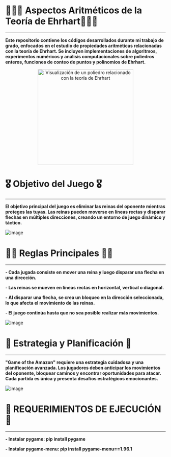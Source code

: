 # 👩‍💻🩻 Aspectos Aritméticos de la Teoría de Ehrhart🔐🧑‍💻
<span style="font-size: 24px;"></span>
_____________________________

**Este repositorio contiene los códigos desarrollados durante mi trabajo de grado, enfocados en el estudio de propiedades aritméticas relacionadas con la teoría de Ehrhart.
Se incluyen implementaciones de algoritmos, experimentos numéricos y análisis computacionales sobre poliedros enteros, funciones de conteo de puntos y polinomios de Ehrhart.**

<p align="center">
  <img src="https://nedbatchelder.com/pix/jenn-polytope.jpg" alt="Visualización de un poliedro relacionado con la teoría de Ehrhart" width="300">
</p>





# 🎖️ Objetivo del Juego 🎖️
<span style="font-size: 24px;"></span>
_____________________________
**El objetivo principal del juego es eliminar las reinas del oponente mientras proteges las tuyas. Las reinas pueden moverse en líneas rectas y disparar flechas en múltiples direcciones, creando un entorno de juego dinámico y táctico.**

![image](https://github.com/EsteArgen/PROYECTO-T.E.A/assets/101402836/d53c141f-d235-45d4-8d9f-2f8dd2ea2b6b)


# 👮‍♂️ Reglas Principales 👮‍♀️
<span style="font-size: 24px;"></span>
_____________________________

**- Cada jugada consiste en mover una reina y luego disparar una flecha en una dirección.**

**- Las reinas se mueven en líneas rectas en horizontal, vertical o diagonal.**

**- Al disparar una flecha, se crea un bloqueo en la dirección seleccionada, lo que afecta el movimiento de las reinas.**

**- El juego continúa hasta que no sea posible realizar más movimientos.**

![image](https://github.com/EsteArgen/PROYECTO-T.E.A/assets/101402836/7e808ab1-d721-4ea1-98ca-061b5146fb61)


# 🥷 Estrategia y Planificación 🥷
<span style="font-size: 24px;"></span>
_____________________________________
**"Game of the Amazon" requiere una estrategia cuidadosa y una planificación avanzada. Los jugadores deben anticipar los movimientos del oponente, bloquear caminos y encontrar oportunidades para atacar. Cada partida es única y presenta desafíos estratégicos emocionantes.**

![image](https://github.com/EsteArgen/PROYECTO-T.E.A/assets/101402836/a78e76e3-1b4a-4b6a-a39c-1aa2dfa4ae57)


# 🚨 REQUERIMIENTOS DE EJECUCIÓN 🚨
<span style="font-size: 24px;"></span>
____________________________________
**- Instalar pygame: pip install pygame**

**- Instalar pygame-menu: pip install pygame-menu==1.96.1**
